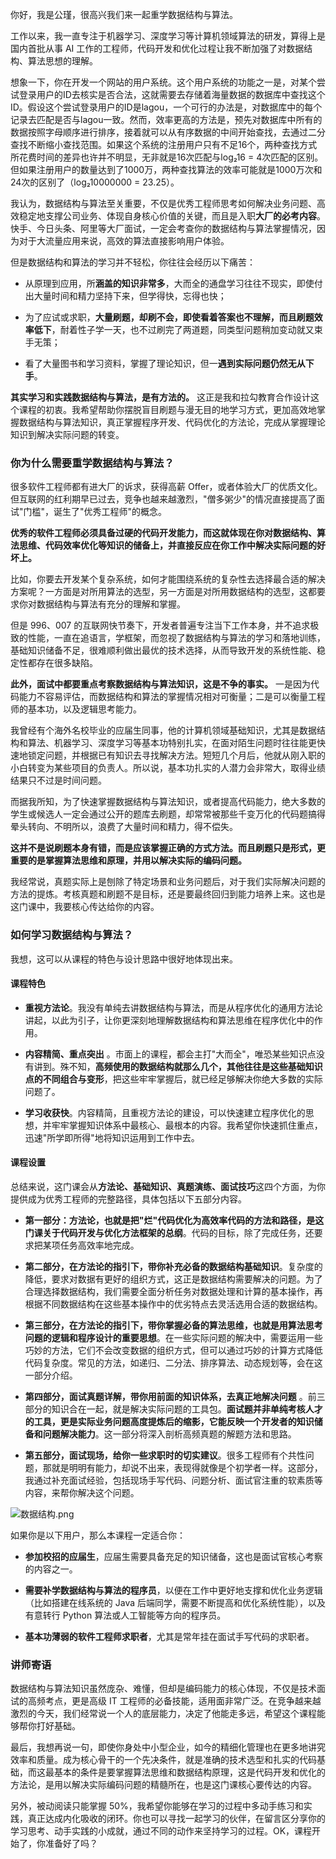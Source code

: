 你好，我是公瑾，很高兴我们来一起重学数据结构与算法。

工作以来，我一直专注于机器学习、深度学习等计算机领域算法的研发，算得上是国内首批从事 AI 工作的工程师，代码开发和优化过程让我不断加强了对数据结构、算法思想的理解。

想象一下，你在开发一个网站的用户系统。这个用户系统的功能之一是，对某个尝试登录用户的ID去核实是否合法，这就需要去存储着海量数据的数据库中查找这个ID。假设这个尝试登录用户的ID是lagou，一个可行的办法是，对数据库中的每个记录去匹配是否与lagou一致。然而，效率更高的方法是，预先对数据库中所有的数据按照字母顺序进行排序，接着就可以从有序数据的中间开始查找，去通过二分查找不断缩小查找范围。如果这个系统的注册用户只有不足16个，两种查找方式所花费时间的差异也许并不明显，无非就是16次匹配与log₂16 = 4次匹配的区别。但如果注册用户的数量达到了1000万，两种查找算法的效率可能就是1000万次和24次的区别了（log₂10000000 = 23.25）。

我认为，数据结构与算法至关重要，不仅是优秀工程师思考如何解决业务问题、高效稳定地支撑公司业务、体现自身核心价值的关键，而且是入职**大厂的必考内容**。快手、今日头条、阿里等大厂面试，一定会考查你的数据结构与算法掌握情况，因为对于大流量应用来说，高效的算法直接影响用户体验。

但是数据结构和算法的学习并不轻松，你往往会经历以下痛苦：

* 从原理到应用，所**涵盖的知识非常多**，大而全的通盘学习往往不现实，即使付出大量时间和精力坚持下来，但学得快，忘得也快；

* 为了应试或求职，**大量刷题，却刷不会，即使看着答案也不理解，而且刷题效率低下**，耐着性子学一天，也不过刷完了两道题，同类型问题稍加变动就又束手无策；

* 看了大量图书和学习资料，掌握了理论知识，但一**遇到实际问题仍然无从下手**。

**其实学习和实践数据结构与算法，是有方法的。** 这正是我和拉勾教育合作设计这个课程的初衷。我希望帮助你摆脱盲目刷题与漫无目的地学习方式，更加高效地掌握数据结构与算法知识，真正掌握程序开发、代码优化的方法论，完成从掌握理论知识到解决实际问题的转变。

### 你为什么需要重学数据结构与算法？

很多软件工程师都有进大厂的诉求，获得高薪 Offer，或者体验大厂的优质文化。但互联网的红利期早已过去，竞争也越来越激烈，"僧多粥少"的情况直接提高了面试"门槛"，诞生了"优秀工程师"的概念。

**优秀的软件工程师必须具备过硬的代码开发能力，而这就体现在你对数据结构、算法思维、代码效率优化等知识的储备上，并直接反应在你工作中解决实际问题的好坏上。**

比如，你要去开发某个复杂系统，如何才能围绕系统的复杂性去选择最合适的解决方案呢？一方面是对所用算法的选型，另一方面是对所用数据结构的选型，这都要求你对数据结构与算法有充分的理解和掌握。

但是 996、007 的互联网快节奏下，开发者普遍专注当下工作本身，并不追求极致的性能，一直在追语言，学框架，而忽视了数据结构与算法的学习和落地训练，基础知识储备不足，很难顺利做出最优的技术选择，从而导致开发的系统性能、稳定性都存在很多缺陷。

**此外，面试中都要重点考察数据结构与算法知识，这是不争的事实。** 一是因为代码能力不容易评估，而数据结构和算法的掌握情况相对可衡量；二是可以衡量工程师的基本功，以及逻辑思考能力。

我曾经有个海外名校毕业的应届生同事，他的计算机领域基础知识，尤其是数据结构和算法、机器学习、深度学习等基本功特别扎实，在面对陌生问题时往往能更快速地锁定问题，并根据已有知识去寻找解决方法。短短几个月后，他就从刚入职的小白转变为某些项目的负责人。所以说，基本功扎实的人潜力会非常大，取得业绩结果只不过是时间问题。

而据我所知，为了快速掌握数据结构与算法知识，或者提高代码能力，绝大多数的学生或候选人一定会通过公开的题库去刷题，却常常被那些千变万化的代码题搞得晕头转向、不明所以，浪费了大量时间和精力，得不偿失。

**这并不是说刷题本身有错，而是应该掌握正确的方式方法。而且刷题只是形式，更重要的是掌握算法思维和原理，并用以解决实际的编码问题。**

我经常说，真题实际上是刨除了特定场景和业务问题后，对于我们实际解决问题的方法的提炼。考核真题和刷题不是目标，还是要最终回归到能力培养上来。这也是这门课中，我要核心传达给你的内容。

### 如何学习数据结构与算法？

我想，这可以从课程的特色与设计思路中很好地体现出来。

#### 课程特色

* **重视方法论**。我没有单纯去讲数据结构与算法，而是从程序优化的通用方法论讲起，以此为引子，让你更深刻地理解数据结构和算法思维在程序优化中的作用。

* **内容精简、重点突出** 。市面上的课程，都会主打"大而全"，唯恐某些知识点没有讲到。殊不知，**高频使用的数据结构就那么几个，其他往往是这些基础知识点的不同组合与变形**，把这些牢牢掌握后，就已经足够解决你绝大多数的实际问题了。

* **学习收获快**。内容精简，且重视方法论的建设，可以快速建立程序优化的思想，并牢牢掌握知识体系中最核心、最根本的内容。我希望你快速抓住重点，迅速"所学即所得"地将知识运用到工作中去。

#### 课程设置

总结来说，这门课会从**方法论、基础知识、真题演练、面试技巧**这四个方面，为你提供成为优秀工程师的完整路径，具体包括以下五部分内容。

* **第一部分：方法论，也就是把"烂"代码优化为高效率代码的方法和路径，是这门课关于代码开发与优化方法框架的总纲**。代码的目标，除了完成任务，还要求把某项任务高效率地完成。

* **第二部分，在方法论的指引下，带你补充必备的数据结构基础知识**。复杂度的降低，要求对数据有更好的组织方式，这正是数据结构需要解决的问题。为了合理选择数据结构，我们需要全面分析任务对数据处理和计算的基本操作，再根据不同数据结构在这些基本操作中的优劣特点去灵活选用合适的数据结构。

* **第三部分，在方法论的指引下，带你掌握必备的算法思维，也就是用算法思考问题的逻辑和程序设计的重要思想**。在一些实际问题的解决中，需要运用一些巧妙的方法，它们不会改变数据的组织方式，但可以通过巧妙的计算方式降低代码复杂度。常见的方法，如递归、二分法、排序算法、动态规划等，会在这一部分介绍。

* **第四部分，面试真题详解，带你用前面的知识体系，去真正地解决问题** 。前三部分的知识合在一起，就是解决实际问题的工具包。**面试题并非单纯考核人才的工具，更是实际业务问题高度提炼后的缩影，它能反映一个开发者的知识储备和问题解决能力**。这一部分将深入剖析高频真题的解题方法和思路。

* **第五部分，面试现场，给你一些求职时的切实建议**。很多工程师有个共性问题，那就是明明有能力，却说不出来，表现得就像是个初学者一样。这部分，我通过补充面试经验，包括现场手写代码、问题分析、面试官注重的软素质等内容，来帮你解决这个问题。

<Image alt="数据结构.png" src="https://s0.lgstatic.com/i/image/M00/44/C4/CgqCHl8_QyeAX6RGAAIqe25t_U8556.png"/>

如果你是以下用户，那么本课程一定适合你：

* **参加校招的应届生**，应届生需要具备充足的知识储备，这也是面试官核心考察的内容之一。

* **需要补学数据结构与算法的程序员**，以便在工作中更好地支撑和优化业务逻辑（比如搭建在线系统的 Java 后端同学，需要不断提高和优化系统性能），以及有意转行 Python 算法或人工智能等方向的程序员。

* **基本功薄弱的软件工程师求职者**，尤其是常年挂在面试手写代码的求职者。

### 讲师寄语

数据结构与算法知识虽然庞杂、难懂，但却是编码能力的核心体现，不仅是技术面试的高频考点，更是高级 IT 工程师的必备技能，适用面非常广泛。在竞争越来越激烈的今天，我们经常说一个人的底层能力，决定了他能走多远，希望这个课程能够帮你打好基础。

最后，我想再说一句，即使你身处中小型企业，如今的精细化管理也在更多地讲究效率和质量。成为核心骨干的一个先决条件，就是准确的技术选型和扎实的代码基础，而这最基本的条件是要掌握算法思维和数据结构原理，这是代码开发和优化的方法论，是用以解决实际编码问题的精髓所在，也是这门课核心要传达的内容。

另外，被动阅读只能掌握 50%，我希望你能够在学习的过程中多动手练习和实践，真正达成内化吸收的闭环。你也可以寻找一起学习的伙伴，在留言区分享你的学习思考、动手实践的小成就，通过不同的动作来坚持学习的过程。OK，课程开始了，你准备好了吗？
